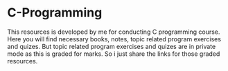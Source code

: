# C-Programming
This resources is developed by me for conducting  C programming course. Here you will find necessary books, notes, topic related program exercises and quizes. But topic related program exercises and quizes are in private mode as this is graded for marks. So i just share the links for those graded resources.
